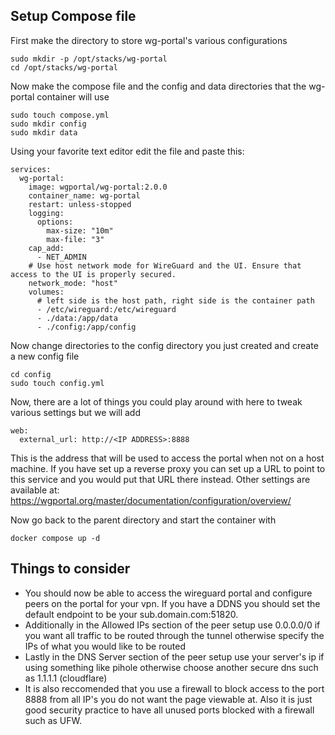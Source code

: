 ## Setup Compose file

First make the directory to store wg-portal's various configurations
```
sudo mkdir -p /opt/stacks/wg-portal
cd /opt/stacks/wg-portal
```

Now make the compose file and the config and data directories that the wg-portal container will use
```
sudo touch compose.yml
sudo mkdir config
sudo mkdir data
```

Using your favorite text editor edit the file and paste this:
```
services:
  wg-portal:
    image: wgportal/wg-portal:2.0.0
    container_name: wg-portal
    restart: unless-stopped
    logging:
      options:
        max-size: "10m"
        max-file: "3"
    cap_add:
      - NET_ADMIN
    # Use host network mode for WireGuard and the UI. Ensure that access to the UI is properly secured.
    network_mode: "host"
    volumes:
      # left side is the host path, right side is the container path
      - /etc/wireguard:/etc/wireguard
      - ./data:/app/data
      - ./config:/app/config
```
  
Now change directories to the config directory you just created and create a new config file

```
cd config
sudo touch config.yml
```

Now, there are a lot of things you could play around with here to tweak various settings but we will add

```
web:
  external_url: http://<IP ADDRESS>:8888
```
This is the address that will be used to access the portal when not on a host machine. If you have set up a reverse proxy you can set up a URL to point to this service and you would put that URL there instead.
Other settings are available at: https://wgportal.org/master/documentation/configuration/overview/


Now go back to the parent directory and start the container with
```
docker compose up -d
```

## Things to consider
- You should now be able to access the wireguard portal and configure peers on the portal for your vpn. If you have a DDNS you should set the default endpoint to be your sub.domain.com:51820.  
- Additionally in the Allowed IPs section of the peer setup use 0.0.0.0/0 if you want all traffic to be routed through the tunnel otherwise specify the IPs of what you would like to be routed  
- Lastly in the DNS Server section of the peer setup use your server's ip if using something like pihole otherwise choose another secure dns such as 1.1.1.1 (cloudflare)
- It is also reccomended that you use a firewall to block access to the port 8888 from all IP's you do not want the page viewable at. Also it is just good security practice to have all unused ports blocked with a firewall such as UFW. 
